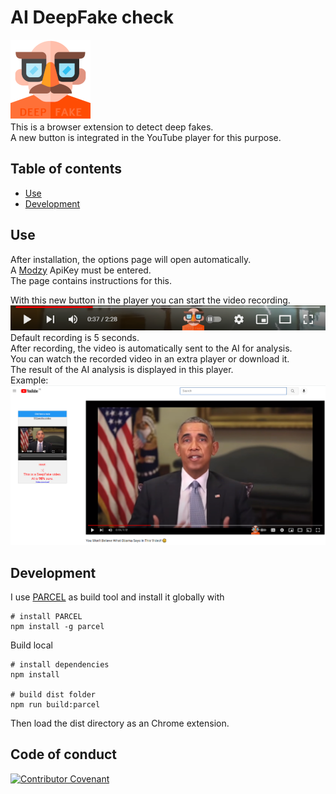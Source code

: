 # AI DeepFake check
![DeepFake Logo](src/images/logo128.png)  
This is a browser extension to detect deep fakes.  
A new button is integrated in the YouTube player for this purpose.  



## Table of contents
- [Use](#use)
- [Development](#development)


## Use
After installation, the options page will open automatically.  
A [Modzy](https://www.modzy.com/) ApiKey must be entered.  
The page contains instructions for this.  

With this new button in the player you can start the video recording.  
![new icon](src/images/newIcon.png)  
Default recording is 5 seconds.  
After recording, the video is automatically sent to the AI for analysis.  
You can watch the recorded video in an extra player or download it.  
The result of the AI analysis is displayed in this player.  
Example:  
![Obama](assets/Obama.png)  

## Development
I use [PARCEL](https://parceljs.org/) as build tool and install it globally with
```shell
# install PARCEL
npm install -g parcel
```

Build local
```shell
# install dependencies
npm install

# build dist folder
npm run build:parcel
```
Then load the dist directory as an Chrome extension.


## Code of conduct

[![Contributor Covenant](https://img.shields.io/badge/Contributor%20Covenant-v2.0%20adopted-ff69b4.svg)](https://github.com/deep2universe/DeepFakeChrome/blob/master/CODE_OF_CONDUCT.md)

